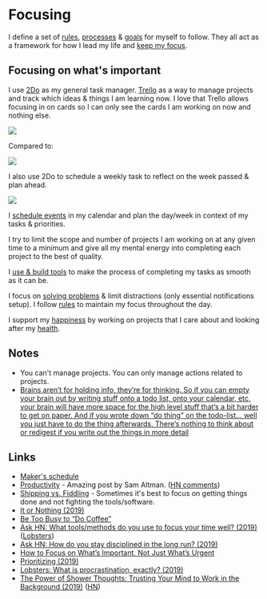# Focusing

I define a set of [rules](rules.md), [processes](processes.md) & [goals](goals.md) for myself to follow. They all act as a framework for how I lead my life and [keep my focus](https://waitbutwhy.com/2013/10/why-procrastinators-procrastinate.html).

## Focusing on what's important

I use [2Do](../macOS/apps/2do.md) as my general task manager. [Trello](../sharing/my-trello.md) as a way to manage projects and track which ideas & things I am learning now. I love that Trello allows focusing in on cards so I can only see the cards I am working on now and nothing else.

![](https://i.imgur.com/X8T0qp1.png)

Compared to:

![](https://i.imgur.com/9Iu0zhV.png)

I also use 2Do to schedule a weekly task to reflect on the week passed & plan ahead.

![](https://i.imgur.com/8uR7zCs.png)

I [schedule events](../macOS/apps/fantastical.md) in my calendar and plan the day/week in context of my tasks & priorities.

I try to limit the scope and number of projects I am working on at any given time to a minimum and give all my mental energy into completing each project to the best of quality.

I [use & build tools](../sharing/my-workflow.md) to make the process of completing my tasks as smooth as it can be.

I focus on [solving problems](../research/solving-problems.md) & limit distractions (only essential notifications setup). I follow [rules](rules.md#focus) to maintain my focus throughout the day.

I support my [happiness](../life/happiness.md) by working on projects that I care about and looking after my [health](../health/health.md).

## Notes

- You can't manage projects. You can only manage actions related to projects.
- [Brains aren’t for holding info, they’re for thinking. So if you can empty your brain out by writing stuff onto a todo list, onto your calendar, etc, your brain will have more space for the high level stuff that’s a bit harder to get on paper. And if you wrote down “do thing” on the todo-list… well you just have to do the thing afterwards. There’s nothing to think about or redigest if you write out the things in more detail](https://lobste.rs/s/0qlkm7/how_do_i_keep_multiple_projects_my_head)

## Links

- [Maker's schedule](http://www.paulgraham.com/makersschedule.html)
- [Productivity](https://blog.samaltman.com/productivity) - Amazing post by Sam Altman. ([HN comments](https://news.ycombinator.com/item?id=16802530))
- [Shipping vs. Fiddling](https://medium.com/@okonetchnikov/shipping-vs-fiddling-74e27e61e0c1) - Sometimes it's best to focus on getting things done and not fighting the tools/software.
- [It or Nothing (2019)](http://tynan.com/ornothing)
- [Be Too Busy to “Do Coffee”](https://nav.al/2019/05/08/meetings/)
- [Ask HN: What tools/methods do you use to focus your time well? (2019)](https://news.ycombinator.com/item?id=19996062) ([Lobsters](https://lobste.rs/s/1nhqml/what_tools_methods_do_you_use_focus_your))
- [Ask HN: How do you stay disciplined in the long run? (2019)](https://news.ycombinator.com/item?id=19777976)
- [How to Focus on What’s Important, Not Just What’s Urgent](https://hbr.org/2018/07/how-to-focus-on-whats-important-not-just-whats-urgent?utm_content=buffer631db&utm_medium=social&utm_source=twitter.com&utm_campaign=buffer)
- [Prioritizing (2019)](https://css-tricks.com/prioritizing/)
- [Lobsters: What is procrastination, exactly? (2019)](https://lobste.rs/s/f2sdfz/what_is_procrastination_exactly)
- [The Power of Shower Thoughts: Trusting Your Mind to Work in the Background (2019)](https://alexanderell.is/posts/trust-in-your-unconscious/) ([HN](https://news.ycombinator.com/item?id=21557902))
